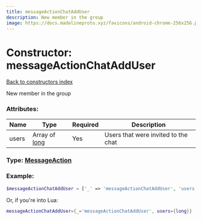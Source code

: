 ```yaml
---
title: messageActionChatAddUser
description: New member in the group
image: https://docs.madelineproto.xyz/favicons/android-chrome-256x256.png
---
```

# Constructor: messageActionChatAddUser  
[Back to constructors index](index.md)



New member in the group

### Attributes:

| Name     |    Type       | Required | Description |
|----------|---------------|----------|-------------|
|users|Array of [long](../types/long.md) | Yes|Users that were invited to the chat|



### Type: [MessageAction](../types/MessageAction.md)


### Example:

```php
$messageActionChatAddUser = ['_' => 'messageActionChatAddUser', 'users' => [long, long]];
```  


Or, if you're into Lua:

```lua
messageActionChatAddUser={_='messageActionChatAddUser', users={long}}

```


